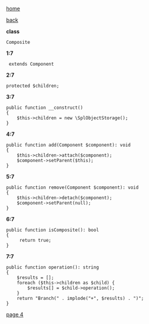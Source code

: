 [home](./page01.md)

[back](./page02.md)


**class**
```
Composite
```
**1:7**
```
 extends Component
```


**2:7**
```
protected $children;
```

**3:7**
```
public function __construct()
{
    $this->children = new \SplObjectStorage();
}
```

**4:7**
```
public function add(Component $component): void
{
    $this->children->attach($component);
    $component->setParent($this);
}
```

**5:7**
```
public function remove(Component $component): void
{
    $this->children->detach($component);
    $component->setParent(null);
}
```

**6:7**
```
public function isComposite(): bool
{
     return true;
}
```
**7:7**
```
public function operation(): string
{
    $results = [];
    foreach ($this->children as $child) {
        $results[] = $child->operation();
    }
    return "Branch(" . implode("+", $results) . ")";
}
```


[page 4](./page04.md)
